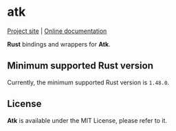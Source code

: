 # atk 
[Project site](https://gtk-rs.org/) | [Online documentation](https://gtk-rs.org/docs-src/)

__Rust__ bindings and wrappers for __Atk__.

## Minimum supported Rust version

Currently, the minimum supported Rust version is `1.48.0`.

## License

__Atk__ is available under the MIT License, please refer to it.
